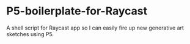 # P5-boilerplate-for-Raycast
A shell script for Raycast app so I can easily fire up new generative art sketches using P5.
